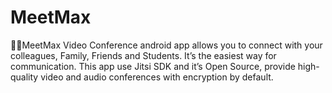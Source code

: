 # MeetMax


🧑‍💻MeetMax Video Conference android app allows you to connect with your colleagues, Family, Friends and Students. It’s the easiest way for communication. This app use Jitsi SDK and it’s Open Source, provide high-quality video and audio conferences with encryption by default.
